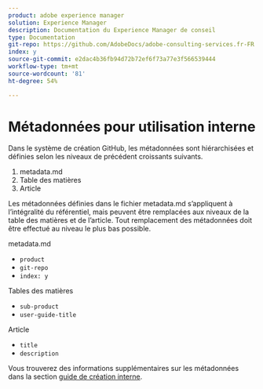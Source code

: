 ```yaml
---
product: adobe experience manager
solution: Experience Manager
description: Documentation du Experience Manager de conseil
type: Documentation
git-repo: https://github.com/AdobeDocs/adobe-consulting-services.fr-FR
index: y
source-git-commit: e2dac4b36fb94d72b72ef6f73a77e3f566539444
workflow-type: tm+mt
source-wordcount: '81'
ht-degree: 54%

---
```



# Métadonnées pour utilisation interne

Dans le système de création GitHub, les métadonnées sont hiérarchisées et définies selon les niveaux de précédent croissants suivants.

1. metadata.md
1. Table des matières
1. Article

Les métadonnées définies dans le fichier metadata.md s’appliquent à l’intégralité du référentiel, mais peuvent être remplacées aux niveaux de la table des matières et de l’article. Tout remplacement des métadonnées doit être effectué au niveau le plus bas possible.

metadata.md

* `product`
* `git-repo`
* `index: y`

Tables des matières

* `sub-product`
* `user-guide-title`

Article

* `title`
* `description`

Vous trouverez des informations supplémentaires sur les métadonnées dans la section [guide de création interne](https://experienceleague.adobe.com/docs/authoring-guide-exl/using/authoring/metadata.html).
